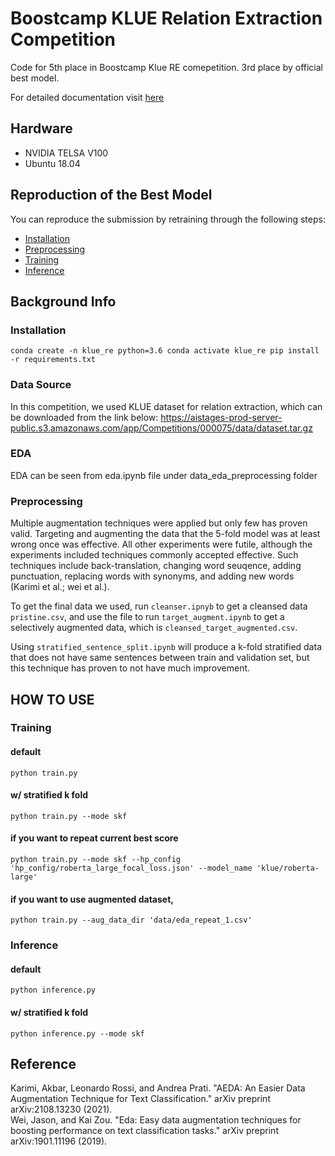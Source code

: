 # Boostcamp KLUE Relation Extraction Competition
Code for 5th place in Boostcamp Klue RE comepetition. 3rd place by official best model.

For detailed documentation visit [here](https://docs.google.com/document/d/1cTlZ_MsTGlkTU0ZAuWmexvIkz2vbvZrViruU64MQ3fs/edit?usp=sharing)

## Hardware
- NVIDIA TELSA V100
- Ubuntu 18.04

## Reproduction of the Best Model
You can reproduce the submission by retraining through the following steps:
- [Installation](#Installation)
- [Preprocessing](#Preprocessing)
- [Training](#Training)
- [Inference](#Inference)

## Background Info
### Installation

`
conda create -n klue_re python=3.6
conda activate klue_re
pip install -r requirements.txt
`


### Data Source
In this competition, we used KLUE dataset for relation extraction, which can be downloaded from the link below:
https://aistages-prod-server-public.s3.amazonaws.com/app/Competitions/000075/data/dataset.tar.gz

### EDA
EDA can be seen from eda.ipynb file under data_eda_preprocessing folder

### Preprocessing
Multiple augmentation techniques were applied but only few has proven valid. Targeting and augmenting the data that the 5-fold model was at least wrong once was effective. All other experiments were futile, although the experiments included techniques commonly accepted effective. Such techniques include back-translation, changing word seuqence, adding punctuation, replacing words with synonyms, and adding new words (Karimi et al.; wei et al.).

To get the final data we used, run
`cleanser.ipnyb` to get a cleansed data `pristine.csv`, and use the file to run
`target_augment.ipynb` to get a selectively augmented data, which is `cleansed_target_augmented.csv`.

Using `stratified_sentence_split.ipynb` will produce a k-fold stratified data that does not have same sentences between train and validation set, but this technique has proven to not have much improvement.

## HOW TO USE

### Training
#### default
`python train.py`

#### w/ stratified k fold
`python train.py --mode skf`

#### if you want to repeat current best score
`python train.py --mode skf --hp_config 'hp_config/roberta_large_focal_loss.json' --model_name 'klue/roberta-large'`

#### if you want to use augmented dataset,
`python train.py --aug_data_dir 'data/eda_repeat_1.csv'`


### Inference
#### default
`python inference.py`
#### w/ stratified k fold
`python inference.py --mode skf`


## Reference
Karimi, Akbar, Leonardo Rossi, and Andrea Prati. "AEDA: An Easier Data Augmentation Technique for Text Classification." arXiv preprint arXiv:2108.13230 (2021). <br>
Wei, Jason, and Kai Zou. "Eda: Easy data augmentation techniques for boosting performance on text classification tasks." arXiv preprint arXiv:1901.11196 (2019).
